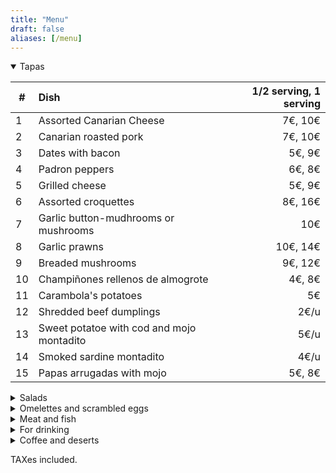 ```yaml
---
title: "Menu"
draft: false
aliases: [/menu]
---
```


<details open>
<summary>Tapas</summary>

| # | Dish | 1/2 serving, 1 serving |
|---|:---|---:|
| 1 | Assorted Canarian Cheese | 7€, 10€| 
| 2 | Canarian roasted pork | 7€, 10€|
| 3 | Dates with bacon | 5€, 9€|
| 4 | Padron peppers | 6€, 8€|
| 5 | Grilled cheese | 5€, 9€|
| 6 | Assorted croquettes | 8€, 16€|
| 7 | Garlic button-mudhrooms or mushrooms | 10€|
| 8 | Garlic prawns | 10€, 14€|
| 9 | Breaded mushrooms | 9€, 12€|
| 10 | Champiñones rellenos de almogrote | 4€, 8€|
| 11 | Carambola's potatoes | 5€|
| 12 | Shredded beef dumplings | 2€/u|
| 13 | Sweet potatoe with cod and mojo montadito | 5€/u|
| 14 | Smoked sardine montadito | 4€/u|
| 15 | Papas arrugadas with mojo | 5€, 8€|


</details>

<details>
<summary>Salads</summary>

| # |  Dish | 1/2 serving, 1 serving |
|---|:---|---:|
| 17 | House salad | 8.50€, 13€|
| 18 | Tomatoes, anchovies and avocado salad | 10€|
| 19 | Seasonal salad | 10€|


</details>

<details>
<summary>Omelettes and scrambled eggs</summary>

| # | Dish | 1/2 serving, 1 serving |
|---|---|---:|
| 20 | House scrambled eggs | 7€, 9€|
| 21 | Prawns and mushrooms scrambled eggs | 11€|
| 22 | Canarian omelette | 10€, 14€|
| 23 | Garlic omelette | 5€|
| 24 | Spanish omelette | 8€, 10€|
| 25 | Cured sausages omelette | 9€, 12€|
| 26 | Cod omelette | 10€, 14€|

</details>

<details>
<summary>Meat and fish</summary>

| # | Dish | 1/2 serving, 1 serving |
|---|---|---:|
| 30 | Meat or tuna stuffed zucchini | 8.50€/u|
| 31 | Meat or tuna stuffed pepper | 8.50€/u|
| 32 | Moussaka | 8.50€/u|
| 33 | Garlic chopped beef sirloin | 15€, 19€|
| 34 | Chopped beef sirloin w/ Cocacola | 16€, 21€|
| 35 | Chopped beef sirloin with prawns | 17€, 23€|
| 36 | Meatballs | 9€|
| 37 | Canarian beef stew | 9€, 14€|
| 39 | Garlic chopped chicken breast | 8€, 11€|

</details>

<details>
<summary>For drinking</summary>

## Wines

<center>Red wines</center>

| # | Producto | Precio |
| --- | ---|---:|
| 40 | Vino tinto a granel  | 1/4 2.50€, 1/2 5€|
| 41 | Viña Berneda joven  (Rioja) | glass 2.50€, 12€|
| 42 | Marba joven (Tacoronte)  | glass 3€, 14€|
| 43 | Marba barrica  (Tacoronte) | 19€|
| 44 | Cantaperdices (Ribera del Duero)  | 17€|
| 45 | Viernes (Bierzo)  | 17€|
| 46 | Viña Berneda Crianza (Rioja)  | 17€|
| 47 | Cantaburros joven (Ribera del Duero)  | glass 3€, 13€|
| 48 | Cantaburros barrica (Ribera del Duero)  | 15€|
| 49 | Cantaburros crianza (Ribera del Duero) | 17€|

<center>White wines</center>

| # | Product | Price |
|---|:---|---:|
| 60 | House dry white wine  | 1/4 2.50€, 1/2 5€|
| 61 | House fruity white wine | 1/4 2.50€, 1/2 5€|
| 62 | Brumas de Ayoza Afrutado | 16€|
| 63 | Brumas de Ayoza Seco | 16€|
| 65 | Ari Goitia Rueda Verdejo | glass 2.50€, 11€|
| 66 | Calius blanco seco| 17€|

## Beers

|   | Product | Price |
|---|---|---:|
| 70 | Draft beer |  caña 1.50€, 1906 3.50€|
| 71 | Dorada pilsen o especial  | 1.50€|
| 72 | Dorada sin o Tropical limón | 1.50€|
| 73 | Dorada especial roja o Tropical 1924 | 2€|
| 74 | 1906 Especial o Red Vintage | 3€|
| 75 | 1906 Black coupage o Irish Red Ale | 3.50€|
| 76 | Estrella de galicia 0,0 | 3.50€|

## Other drinks

|   | Product | Price |
|---|:---|---:|
| 80 | Water |  1/2l 1.20€, 1l 2€|
| 81 | Sparkling water |  1/2l 1.20€|
| 82 | Sodas |  1.50€|

</details>

<details>
<summary>Coffee and deserts</summary>

| # | Product | Price |
|---|:---|---:|
| 90 | Homemade Flans |  4€|
| 91 | Homemade Pies |  4.20€|
| 92 | Teas, coffee|  1.20€|
| 93 | Cortados |  1.50€|
| 94 | Milky coffee |  2€|

</details>

TAXes included.